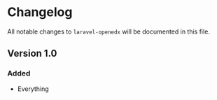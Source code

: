 # Changelog

All notable changes to `laravel-openedx` will be documented in this file.

## Version 1.0

### Added
- Everything
